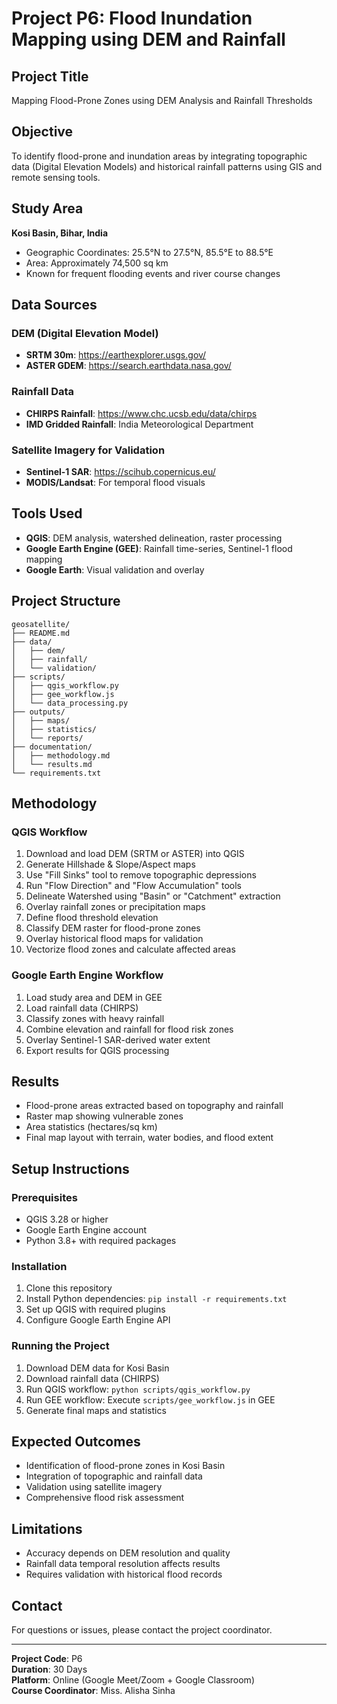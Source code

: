 # Project P6: Flood Inundation Mapping using DEM and Rainfall

## Project Title
Mapping Flood-Prone Zones using DEM Analysis and Rainfall Thresholds

## Objective
To identify flood-prone and inundation areas by integrating topographic data (Digital Elevation Models) and historical rainfall patterns using GIS and remote sensing tools.

## Study Area
**Kosi Basin, Bihar, India**
- Geographic Coordinates: 25.5°N to 27.5°N, 85.5°E to 88.5°E
- Area: Approximately 74,500 sq km
- Known for frequent flooding events and river course changes

## Data Sources

### DEM (Digital Elevation Model)
- **SRTM 30m**: https://earthexplorer.usgs.gov/
- **ASTER GDEM**: https://search.earthdata.nasa.gov/

### Rainfall Data
- **CHIRPS Rainfall**: https://www.chc.ucsb.edu/data/chirps
- **IMD Gridded Rainfall**: India Meteorological Department

### Satellite Imagery for Validation
- **Sentinel-1 SAR**: https://scihub.copernicus.eu/
- **MODIS/Landsat**: For temporal flood visuals

## Tools Used
- **QGIS**: DEM analysis, watershed delineation, raster processing
- **Google Earth Engine (GEE)**: Rainfall time-series, Sentinel-1 flood mapping
- **Google Earth**: Visual validation and overlay

## Project Structure
```
geosatellite/
├── README.md
├── data/
│   ├── dem/
│   ├── rainfall/
│   └── validation/
├── scripts/
│   ├── qgis_workflow.py
│   ├── gee_workflow.js
│   └── data_processing.py
├── outputs/
│   ├── maps/
│   ├── statistics/
│   └── reports/
├── documentation/
│   ├── methodology.md
│   └── results.md
└── requirements.txt
```

## Methodology

### QGIS Workflow
1. Download and load DEM (SRTM or ASTER) into QGIS
2. Generate Hillshade & Slope/Aspect maps
3. Use "Fill Sinks" tool to remove topographic depressions
4. Run "Flow Direction" and "Flow Accumulation" tools
5. Delineate Watershed using "Basin" or "Catchment" extraction
6. Overlay rainfall zones or precipitation maps
7. Define flood threshold elevation
8. Classify DEM raster for flood-prone zones
9. Overlay historical flood maps for validation
10. Vectorize flood zones and calculate affected areas

### Google Earth Engine Workflow
1. Load study area and DEM in GEE
2. Load rainfall data (CHIRPS)
3. Classify zones with heavy rainfall
4. Combine elevation and rainfall for flood risk zones
5. Overlay Sentinel-1 SAR-derived water extent
6. Export results for QGIS processing

## Results
- Flood-prone areas extracted based on topography and rainfall
- Raster map showing vulnerable zones
- Area statistics (hectares/sq km)
- Final map layout with terrain, water bodies, and flood extent

## Setup Instructions

### Prerequisites
- QGIS 3.28 or higher
- Google Earth Engine account
- Python 3.8+ with required packages

### Installation
1. Clone this repository
2. Install Python dependencies: `pip install -r requirements.txt`
3. Set up QGIS with required plugins
4. Configure Google Earth Engine API

### Running the Project
1. Download DEM data for Kosi Basin
2. Download rainfall data (CHIRPS)
3. Run QGIS workflow: `python scripts/qgis_workflow.py`
4. Run GEE workflow: Execute `scripts/gee_workflow.js` in GEE
5. Generate final maps and statistics

## Expected Outcomes
- Identification of flood-prone zones in Kosi Basin
- Integration of topographic and rainfall data
- Validation using satellite imagery
- Comprehensive flood risk assessment

## Limitations
- Accuracy depends on DEM resolution and quality
- Rainfall data temporal resolution affects results
- Requires validation with historical flood records

## Contact
For questions or issues, please contact the project coordinator.

---
**Project Code**: P6  
**Duration**: 30 Days  
**Platform**: Online (Google Meet/Zoom + Google Classroom)  
**Course Coordinator**: Miss. Alisha Sinha
